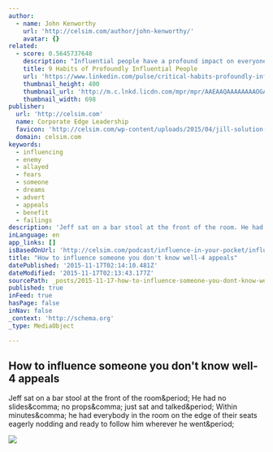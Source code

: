 ```yaml
---
author:
  - name: John Kenworthy
    url: 'http://celsim.com/author/john-kenworthy/'
    avatar: {}
related:
  - score: 0.5645737648
    description: "Influential people have a profound impact on everyone they encounter. Yet, they achieve this only because they exert so much influence inside, on themselves.We see only their outside.We see them innovate, speak their mind, and propel themselves forward toward bigger and better things.And, yet, we're missing the best part.The confidence and wherewithal that make their influence possible are earned."
    title: 9 Habits of Profoundly Influential People
    url: 'https://www.linkedin.com/pulse/critical-habits-profoundly-influential-people-dr-travis-bradberry'
    thumbnail_height: 400
    thumbnail_url: 'http://m.c.lnkd.licdn.com/mpr/mpr/AAEAAQAAAAAAAAOGAAAAJGU1ZDRlNzg3LTkxMzYtNGIzOC1iNjEwLTk0ZmI5MzFlYzljOQ.jpg'
    thumbnail_width: 698
publisher:
  url: 'http://celsim.com'
  name: Corporate Edge Leadership
  favicon: 'http://celsim.com/wp-content/uploads/2015/04/jill-solution-on-a-plate.png'
  domain: celsim.com
keywords:
  - influencing
  - enemy
  - allayed
  - fears
  - someone
  - dreams
  - advert
  - appeals
  - benefit
  - failings
description: 'Jeff sat on a bar stool at the front of the room. He had no slides, no props, just sat and talked. Within minutes, he had everybody in the room on the edge of their seats eagerly nodding and ready to follow him wherever he went.'
inLanguage: en
app_links: []
isBasedOnUrl: 'http://celsim.com/podcast/influence-in-your-pocket/influence-someone-dont-know-well-4-universal-appeals/'
title: "How to influence someone you don't know well-4 appeals"
datePublished: '2015-11-17T02:14:10.481Z'
dateModified: '2015-11-17T02:13:43.177Z'
sourcePath: _posts/2015-11-17-how-to-influence-someone-you-dont-know-well-4-appeals.md
published: true
inFeed: true
hasPage: false
inNav: false
_context: 'http://schema.org'
_type: MediaObject

---
```

<article style=""><h1>How to influence someone you don't know well-4 appeals</h1><p>Jeff sat on a bar stool at the front of the room&amp;period; He had no slides&amp;comma; no props&amp;comma; just sat and talked&amp;period; Within minutes&amp;comma; he had everybody in the room on the edge of their seats eagerly nodding and ready to follow him wherever he went&amp;period;</p><img src="http://celsim.com/wp-content/uploads/2015/10/3.png" /></article>